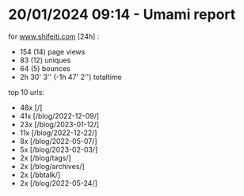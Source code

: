 # 20/01/2024 09:14 - Umami report
for www.shifeiti.com [24h] :

 - 154 (14) page views
 - 83 (12) uniques
 - 64 (5) bounces
 - 2h 30' 3'' (-1h 47' 2'') totaltime


top 10 urls:
 - 48x [/]
 - 41x [/blog/2022-12-09/]
 - 23x [/blog/2023-01-12/]
 - 11x [/blog/2022-12-22/]
 - 8x [/blog/2022-05-07/]
 - 5x [/blog/2023-02-03/]
 - 2x [/blog/tags/]
 - 2x [/blog/archives/]
 - 2x [/bbtalk/]
 - 2x [/blog/2022-05-24/]


